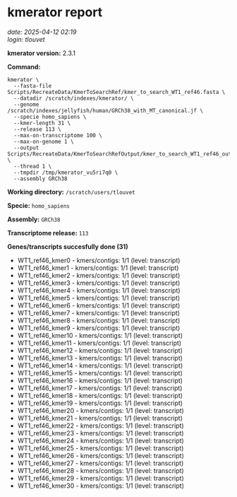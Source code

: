 # kmerator report
*date: 2025-04-12 02:19*  
*login: tlouvet*

**kmerator version:** 2.3.1

**Command:**

```
kmerator \
  --fasta-file Scripts/RecreateData/KmerToSearchRef/kmer_to_search_WT1_ref46.fasta \
  --datadir /scratch/indexes/kmerator/ \
  --genome /scratch/indexes/jellyfish/human/GRCh38_with_MT_canonical.jf \
  --specie homo_sapiens \
  --kmer-length 31 \
  --release 113 \
  --max-on-transcriptome 100 \
  --max-on-genome 1 \
  --output Scripts/RecreateData/KmerToSearchRefOutput/kmer_to_search_WT1_ref46_output \
  --thread 1 \
  --tmpdir /tmp/kmerator_vu5ri7q0 \
  --assembly GRCh38
```

**Working directory:** `/scratch/users/tlouvet`

**Specie:** `homo_sapiens`

**Assembly:** `GRCh38`

**Transcriptome release:** `113`

**Genes/transcripts succesfully done (31)**

- WT1_ref46_kmer0 - kmers/contigs: 1/1 (level: transcript)
- WT1_ref46_kmer1 - kmers/contigs: 1/1 (level: transcript)
- WT1_ref46_kmer2 - kmers/contigs: 1/1 (level: transcript)
- WT1_ref46_kmer3 - kmers/contigs: 1/1 (level: transcript)
- WT1_ref46_kmer4 - kmers/contigs: 1/1 (level: transcript)
- WT1_ref46_kmer5 - kmers/contigs: 1/1 (level: transcript)
- WT1_ref46_kmer6 - kmers/contigs: 1/1 (level: transcript)
- WT1_ref46_kmer7 - kmers/contigs: 1/1 (level: transcript)
- WT1_ref46_kmer8 - kmers/contigs: 1/1 (level: transcript)
- WT1_ref46_kmer9 - kmers/contigs: 1/1 (level: transcript)
- WT1_ref46_kmer10 - kmers/contigs: 1/1 (level: transcript)
- WT1_ref46_kmer11 - kmers/contigs: 1/1 (level: transcript)
- WT1_ref46_kmer12 - kmers/contigs: 1/1 (level: transcript)
- WT1_ref46_kmer13 - kmers/contigs: 1/1 (level: transcript)
- WT1_ref46_kmer14 - kmers/contigs: 1/1 (level: transcript)
- WT1_ref46_kmer15 - kmers/contigs: 1/1 (level: transcript)
- WT1_ref46_kmer16 - kmers/contigs: 1/1 (level: transcript)
- WT1_ref46_kmer17 - kmers/contigs: 1/1 (level: transcript)
- WT1_ref46_kmer18 - kmers/contigs: 1/1 (level: transcript)
- WT1_ref46_kmer19 - kmers/contigs: 1/1 (level: transcript)
- WT1_ref46_kmer20 - kmers/contigs: 1/1 (level: transcript)
- WT1_ref46_kmer21 - kmers/contigs: 1/1 (level: transcript)
- WT1_ref46_kmer22 - kmers/contigs: 1/1 (level: transcript)
- WT1_ref46_kmer23 - kmers/contigs: 1/1 (level: transcript)
- WT1_ref46_kmer24 - kmers/contigs: 1/1 (level: transcript)
- WT1_ref46_kmer25 - kmers/contigs: 1/1 (level: transcript)
- WT1_ref46_kmer26 - kmers/contigs: 1/1 (level: transcript)
- WT1_ref46_kmer27 - kmers/contigs: 1/1 (level: transcript)
- WT1_ref46_kmer28 - kmers/contigs: 1/1 (level: transcript)
- WT1_ref46_kmer29 - kmers/contigs: 1/1 (level: transcript)
- WT1_ref46_kmer30 - kmers/contigs: 1/1 (level: transcript)
